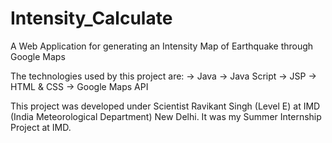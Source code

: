 # Intensity_Calculate
A Web Application for generating an Intensity Map of Earthquake through Google Maps

The technologies used by this project are:
 -> Java
 -> Java Script 
 -> JSP
 -> HTML & CSS
 -> Google Maps API

This project was developed under Scientist Ravikant Singh (Level E) at IMD (India Meteorological Department) New Delhi.
It was my Summer Internship Project at IMD.
